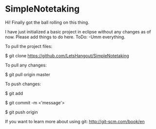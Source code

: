 SimpleNotetaking
================

Hi! Finally got the ball rolling on this thing. 

I have just initialized a basic project in eclipse without any changes as of now.
Please add things to do here.
ToDo:
-Umm everything.



To pull the project files:

$ git clone https://github.com/LetsHangout/SimpleNotetaking


To pull any changes:

$ git pull origin master


To push changes:

$ git add <file that was changed>

$ git commit -m <'message'>

$ git push origin <branch>


If you want to learn more about using git: http://git-scm.com/book/en
